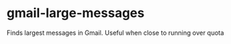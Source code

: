 gmail-large-messages
====================

Finds largest messages in Gmail. Useful when close to running over quota